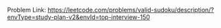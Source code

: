 Problem Link: https://leetcode.com/problems/valid-sudoku/description/?envType=study-plan-v2&envId=top-interview-150

```
```

